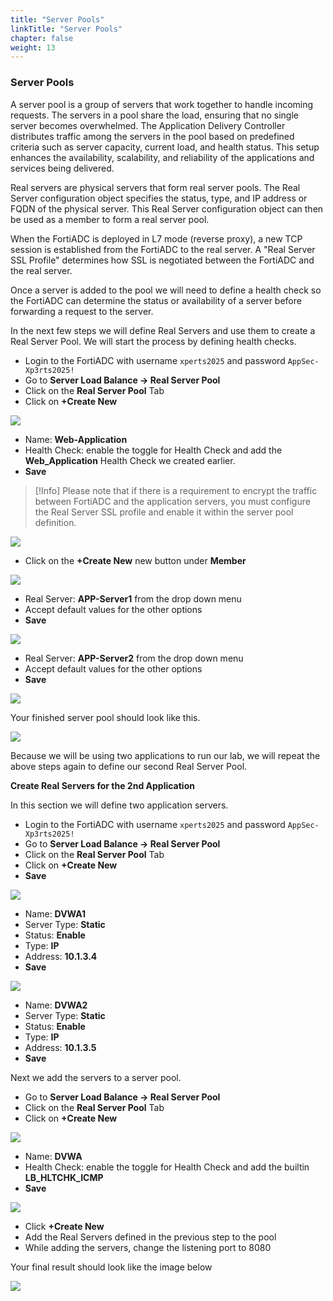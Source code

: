 ```yaml
---
title: "Server Pools"
linkTitle: "Server Pools"
chapter: false
weight: 13 
---
```


### **Server Pools**
A server pool is a group of servers that work together to handle incoming requests. The servers in a pool share the load, ensuring that no single server becomes overwhelmed. The Application Delivery Controller distributes traffic among the servers in the pool based on predefined criteria such as server capacity, current load, and health status. This setup enhances the availability, scalability, and reliability of the applications and services being delivered.

Real servers are physical servers that form real server pools. The Real Server configuration object specifies the status, type, and IP address or FQDN of the physical server. This Real Server configuration object can then be used as a member to form a real server pool.

When the FortiADC is deployed in L7 mode (reverse proxy), a new TCP session is established from the FortiADC to the real server. A "Real Server SSL Profile" determines how SSL is negotiated between the FortiADC and the real server.

Once a server is added to the pool we will need to define a health check so the FortiADC can determine the status or availability of a server before forwarding a request to the server.

In the next few steps we will define Real Servers and use them to create a Real Server Pool.  We will start the process by defining health checks.
- Login to the FortiADC with username ```xperts2025``` and password ```AppSec-Xp3rts2025!```
- Go to **Server Load Balance → Real Server Pool** 
- Click on the **Real Server Pool** Tab
- Click on **+Create New**

![](fad-serverpool.png)

- Name: **Web-Application**
- Health Check: enable the toggle for Health Check and add the **Web_Application** Health Check we created earlier.
- **Save** 

> [!Info]
> Please note that if there is a requirement to encrypt the traffic between FortiADC and the application servers, you must configure the Real Server SSL profile and enable it within the server pool definition.

![](fad-serverpool1.png)

- Click on the **+Create New** new button under **Member** 

![](fad-serverpool2.png)

- Real Server: **APP-Server1** from the drop down menu
- Accept default values for the other options
- **Save**

![](pool-mbr1a.png)

- Real Server: **APP-Server2** from the drop down menu
- Accept default values for the other options
- **Save**

![](pool-mbr2a.png)

Your finished server pool should look like this.

![](finished-svr-pool1.png)

Because we will be using two applications to run our lab, we will repeat the above steps again to define our second Real Server Pool. 

**Create Real Servers for the 2nd Application**

In this section we will define two application servers.
- Login to the FortiADC with username ```xperts2025``` and password ```AppSec-Xp3rts2025!```
- Go to **Server Load Balance → Real Server Pool**
- Click on the **Real Server Pool** Tab
- Click on **+Create New**
- **Save**

![](svr-dvwa1.png)

- Name: **DVWA1**
- Server Type: **Static**
- Status: **Enable**
- Type: **IP**
- Address: **10.1.3.4**
- **Save**

![](svr-dvwa2.png)

- Name: **DVWA2**
- Server Type: **Static**
- Status: **Enable**
- Type: **IP**
- Address: **10.1.3.5**
- **Save**

Next we add the servers to a server pool.

- Go to **Server Load Balance → Real Server Pool**
- Click on the **Real Server Pool** Tab
- Click on **+Create New**

![](fad-serverpool.png)

- Name: **DVWA** 
- Health Check: enable the toggle for Health Check and add the builtin **LB_HLTCHK_ICMP**
- **Save** 

![](dvwa-svrpool.png)

- Click **+Create New**
- Add the Real Servers defined in the previous step to the pool
- While adding the servers, change the listening port to 8080

Your final result should look like the image below 

![](dvwa-pool-8080.png)




